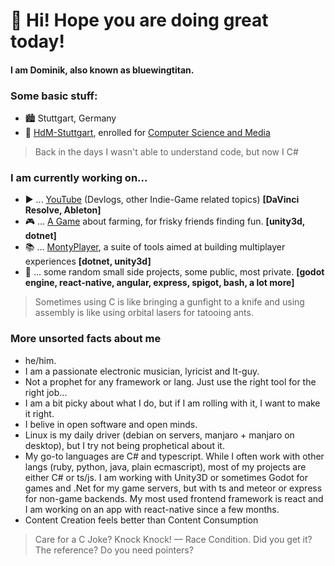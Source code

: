 # 👋 Hi! Hope you are doing great today!
#### I am Dominik, also known as bluewingtitan.

### Some basic stuff:
- 🏙️ Stuttgart, Germany
- 🏫 [HdM-Stuttgart](https://www.hdm-stuttgart.de/en), enrolled for [Computer Science and Media](https://www.hdm-stuttgart.de/en/prospective_students/academic_programs/bachelor_programs/steckbrief?sgang_ID=550033)

> Back in the days I wasn't able to understand code, but now I C#

### I am currently working on...
- ▶️ ... [YouTube](https://www.youtube.com/channel/UCYJK_p4j89fJDlEQ5-gDoiA/videos) (Devlogs, other Indie-Game related topics) **\[DaVinci Resolve, Ableton\]**
- 🎮 ... [A Game](https://github.com/Five-Thousand-Kings/FriskyFarmers) about farming, for frisky friends finding fun. **\[unity3d, dotnet]**
- 📚 ... [MontyPlayer](https://github.com/Five-Thousand-Kings/MontyPlayer), a suite of tools aimed at building multiplayer experiences **\[dotnet, unity3d\]**
- 🎲 ... some random small side projects, some public, most private. **\[godot engine, react-native, angular, express, spigot, bash, a lot more\]**

> Sometimes using C is like bringing a gunfight to a knife and using assembly is like using orbital lasers for tatooing ants.

### More unsorted facts about me
- he/him.
- I am a passionate electronic musician, lyricist and It-guy.
- Not a prophet for any framework or lang. Just use the right tool for the right job...
- I am a bit picky about what I do, but if I am rolling with it, I want to make it right.
- I belive in open software and open minds.
- Linux is my daily driver (debian on servers, manjaro + manjaro on desktop), but I try not being prophetical about it.
- My go-to languages are C# and typescript. While I often work with other langs (ruby, python, java, plain ecmascript), most of my projects are either C# or ts/js. I am working with Unity3D or sometimes Godot for games and .Net for my game servers, but with ts and meteor or express for non-game backends. My most used frontend framework is react and I am working on an app with react-native since a few months.
- Content Creation feels better than Content Consumption

> Care for a C Joke? Knock Knock! — Race Condition. Did you get it? The reference? Do you need pointers?
